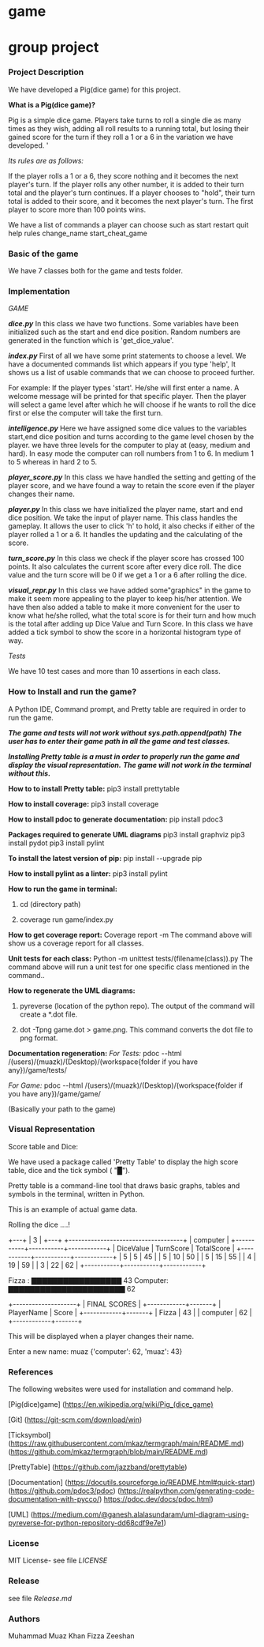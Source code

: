 # game

# group project

### Project Description

We have developed a Pig(dice game) for this project.  

**What is a Pig(dice game)?**

Pig is a simple dice game. Players take turns to roll a single die as many times as they wish, adding all roll results to a running total, but losing their gained score for the turn if they roll a 1 or a 6 in the variation we have developed. '

*Its rules are as follows:*

If the player rolls a 1 or a 6, they score nothing and it becomes the next player's turn.
If the player rolls any other number, it is added to their turn total and the player's turn continues.
If a player chooses to "hold", their turn total is added to their score, and it becomes the next player's turn.
The first player to score more than 100 points wins.

We have a list of commands a player can choose such as 
    start
    restart
    quit
    help 
    rules 
    change_name
    start_cheat_game


### Basic of the game

We have 7 classes both for the game and tests folder. 


### Implementation

*GAME*

***dice.py***
In this class we have two functions. Some variables have been initialized such as the start and end dice position. 
Random numbers are generated in the function which is 'get_dice_value'.

***index.py***
First of all we have some print statements to choose a level. We have a documented commands list which appears if you type 'help', It shows us a list of usable commands that we can choose to proceed further.

For example: If the player types 'start'. He/she will first enter a name. A welcome message will be printed for that specific player. Then the player will select a game level after which he will choose if he wants to roll the dice first or else the computer will take the first turn.

***intelligence.py***
Here we have assigned some dice values to the variables start,end dice position and turns according to the game level chosen by the player. we have three levels for the computer to play at (easy, medium and hard). In easy mode the computer can roll numbers from 1 to 6. In medium 1 to 5 whereas in hard 2 to 5.

***player_score.py***
In this class we have handled the setting and getting of the player score, and we have found a way to retain the score even if the player changes their name.
  
***player.py***
In this class we have initialized the player name, start and end dice position. We take the input of player name. This class handles the gameplay. It allows the user to click 'h' to hold, it also checks if either of the player rolled a 1 or a 6. It handles the updating and the calculating of the score. 

***turn_score.py***
In this class we check if the player score has crossed 100 points. It also calculates the current score after every dice roll. 
The dice value and the turn score will be 0 if we get a 1 or a 6 after rolling the dice. 

***visual_repr.py***
In this class we have added some"graphics" in the game to make it seem more appealing to the player to keep his/her attention. We have then also added a table to make it more convenient for the user to know what he/she rolled, what the total score is for their turn and how much is the total after adding up Dice Value and Turn Score.
In this class we have added a tick symbol to show the score in a horizontal histogram type of way. 

*Tests*

We have 10 test cases and more than 10 assertions in each class. 


### How to Install and run the game?

A Python IDE, Command prompt, and Pretty table are required in order to run the game.

***The game and tests will not work without sys.path.append(path)***
***The user has to enter their game path in all the game and test classes.***

***Installing Pretty table is a must in order to properly run the game and display the visual representation.***
***The game will not work in the terminal without this.***

**How to to install Pretty table:**
 pip3 install prettytable 

**How to install coverage:**
pip3 install coverage

**How to install pdoc to generate documentation:**
pip install pdoc3

**Packages required to generate UML diagrams**
pip3 install graphviz
pip3 install pydot
pip3 install pylint

**To install the latest version of pip:**
pip install --upgrade pip

**How to install pylint as a linter:**
pip3 install pylint

**How to run the game in terminal:**
1. cd (directory path) 

2. coverage run game/index.py

**How to get coverage report:**
Coverage report -m 
The command above will show us a coverage report for all classes. 

**Unit tests for each class:**
Python -m unittest tests/(filename(class)).py 
The command above will run a unit test for one specific class mentioned in the command.. 

**How to regenerate the UML diagrams:**
1. pyreverse (location of the python repo). The output of the command will create a *.dot file.

2. dot -Tpng game.dot > game.png. This command converts the dot file to png format.
 
**Documentation regeneration:**
*For Tests:* pdoc --html /(users)/(muazk)/(Desktop)/(workspace{folder if you have any})/game/tests/

*For Game:* pdoc --html /(users)/(muazk)/(Desktop)/(workspace{folder if you have any})/game/game/

(Basically your path to the game)


### Visual Representation

Score table and Dice:

We have used a package called 'Pretty Table' to display the high score table, dice and the tick symbol ( "█").

Pretty table is a command-line tool that draws basic graphs, tables and symbols in the terminal, written in Python.

This is an example of actual game data.

Rolling the dice ....!

  +---+
  | 3 |
  +---+
+------------------------------------+
|              computer              |
+-----------+-----------+------------+
| DiceValue | TurnScore | TotalScore |
+-----------+-----------+------------+
|     5     |     5     |     45     |
|     5     |     10    |     50     |
|     5     |     15    |     55     |
|     4     |     19    |     59     |
|     3     |     22    |     62     |
+-----------+-----------+------------+


Fizza   : ▇▇▇▇▇▇▇▇▇▇▇▇▇▇▇▇▇ 43
Computer: ▇▇▇▇▇▇▇▇▇▇▇▇▇▇▇▇▇▇▇▇▇▇ 62

+--------------------+
|    FINAL SCORES    |
+------------+-------+
| PlayerName | Score |
+------------+-------+
|    Fizza   |   43  |
|  computer  |   62  |
+------------+-------+

This will be displayed when a player changes their name.

Enter a new name: muaz
{'computer': 62, 'muaz': 43}


### References

The following websites were used for installation and command help.

[Pig(dice)game] (https://en.wikipedia.org/wiki/Pig_(dice_game)

[Git] (https://git-scm.com/download/win)

[Ticksymbol] (https://raw.githubusercontent.com/mkaz/termgraph/main/README.md)
              (https://github.com/mkaz/termgraph/blob/main/README.md)

[PrettyTable] (https://github.com/jazzband/prettytable)

[Documentation] (https://docutils.sourceforge.io/README.html#quick-start)
                (https://github.com/pdoc3/pdoc)
                (https://realpython.com/generating-code-documentation-with-pycco/)
                https://pdoc.dev/docs/pdoc.html)

[UML] (https://medium.com/@ganesh.alalasundaram/uml-diagram-using-pyreverse-for-python-repository-dd68cdf9e7e1)


### License

MIT License- see file *LICENSE*


### Release
see file *Release.md*

### Authors
Muhammad Muaz Khan
Fizza Zeeshan
